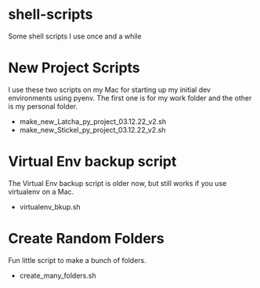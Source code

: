 # shell-scripts
Some shell scripts I use once and a while


# New Project Scripts 

I use these two scripts on my Mac for starting up my initial dev environments using pyenv. 
The first one is for my work folder and the other is my personal folder.

- make_new_Latcha_py_project_03.12.22_v2.sh
- make_new_Stickel_py_project_03.12.22_v2.sh



# Virtual Env backup script

The Virtual Env backup script is older now, but still works if you use virtualenv on a Mac.

- virtualenv_bkup.sh



# Create Random Folders

Fun little script to make a bunch of folders.

- create_many_folders.sh
